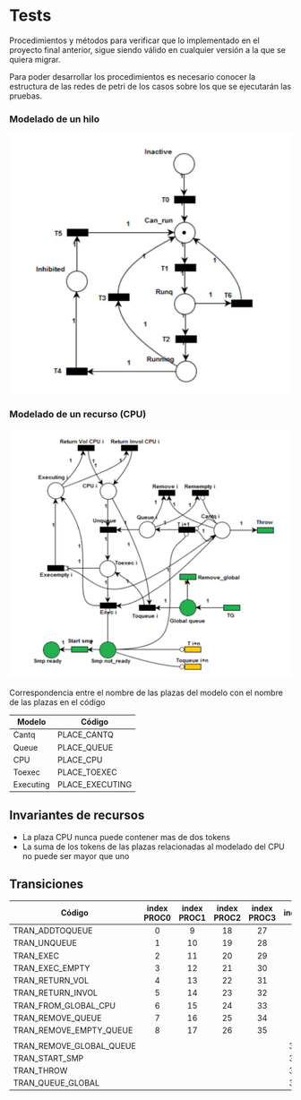 # Tests

Procedimientos y métodos para verificar que lo implementado en el proyecto final anterior, sigue siendo válido en cualquier versión a la que se quiera migrar.

Para poder desarrollar los procedimientos es necesario conocer la estructura de las redes de petri de los casos sobre los que se ejecutarán las pruebas.

### Modelado de un hilo

<img src="assets/thread_model.jpeg">

### Modelado de un recurso (CPU)

<img src="assets/single_resource_net_model.png">

Correspondencia entre el nombre de las plazas del modelo con el nombre de las plazas en el código

| Modelo    | Código          |
| --------- | --------------- |
| Cantq     | PLACE_CANTQ     |
| Queue     | PLACE_QUEUE     |
| CPU       | PLACE_CPU       |
| Toexec    | PLACE_TOEXEC    |
| Executing | PLACE_EXECUTING |

## Invariantes de recursos

- La plaza CPU nunca puede contener mas de dos tokens
- La suma de los tokens de las plazas relacionadas al modelado del CPU no puede ser mayor que uno

## Transiciones

| Código                   | index PROC0 | index PROC1 | index PROC2 | index PROC3 | index |
| ------------------------ | :---------: | :---------: | :---------: | :---------: | :---: |
| TRAN_ADDTOQUEUE          |      0      |      9      |     18      |     27      |       |
| TRAN_UNQUEUE             |      1      |     10      |     19      |     28      |       |
| TRAN_EXEC                |      2      |     11      |     20      |     29      |       |
| TRAN_EXEC_EMPTY          |      3      |     12      |     21      |     30      |       |
| TRAN_RETURN_VOL          |      4      |     13      |     22      |     31      |       |
| TRAN_RETURN_INVOL        |      5      |     14      |     23      |     32      |       |
| TRAN_FROM_GLOBAL_CPU     |      6      |     15      |     24      |     33      |       |
| TRAN_REMOVE_QUEUE        |      7      |     16      |     25      |     34      |       |
| TRAN_REMOVE_EMPTY_QUEUE  |      8      |     17      |     26      |     35      |       |
|                          |             |             |             |             |       |
| TRAN_REMOVE_GLOBAL_QUEUE |             |             |             |             |  36   |
| TRAN_START_SMP           |             |             |             |             |  37   |
| TRAN_THROW               |             |             |             |             |  38   |
| TRAN_QUEUE_GLOBAL        |             |             |             |             |  39   |
